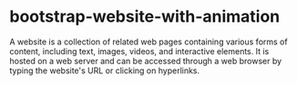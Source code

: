 # bootstrap-website-with-animation
A website is a collection of related web pages containing various forms of content, including text, images, videos, and interactive elements. It is hosted on a web server and can be accessed through a web browser by typing the website's URL or clicking on hyperlinks.
